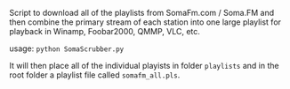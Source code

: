 Script to download all of the playlists from SomaFm.com / Soma.FM and then combine the primary stream of each station into one large playlist for playback in Winamp, Foobar2000, QMMP, VLC, etc.

usage: `python SomaScrubber.py`

It will then place all of the individual playists in folder `playlists` and in the root folder a playlist file called `somafm_all.pls`.
